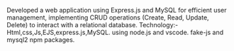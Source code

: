 Developed a web application using Express.js and MySQL for efficient user
management, implementing CRUD operations (Create, Read, Update, Delete) to
interact with a relational database.
Technology:- Html,css,Js,EJS,express.js,MySQL.
using node.js and vscode.
fake-js and mysql2 npm packages.
